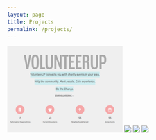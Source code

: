 ```yaml
---
layout: page
title: Projects
permalink: /projects/
---
```




<img class="project-img" src="VolunteerUp.png">
<img class="project-img" src="http://placehold.it/250x250">
<img class="project-img" src="http://placehold.it/250x250">
<img class="project-img" src="http://placehold.it/250x250">
